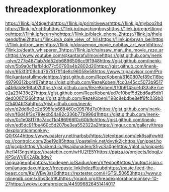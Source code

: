 # threadexplorationmonkey
<p><a href="https://1link.jp/4tigerhd">https://1link.jp/4tigerhd</a><a href="https://1link.jp/primitivewar">https://1link.jp/primitivewar</a><a href="https://1link.jp/myboo2hd">https://1link.jp/myboo2hd</a><a href="https://1link.jp/richflu">https://1link.jp/richflu</a><a href="https://1link.jp/marchingboys">https://1link.jp/marchingboys</a><a href="https://1link.jp/regrettingyou">https://1link.jp/regrettingyou</a><a href="https://1link.jp/scurryhd">https://1link.jp/scurryhd</a><a href="https://1link.jp/black_phone_2">https://1link.jp/black_phone_2</a><a href="https://1link.jp/thelegendofhei2">https://1link.jp/thelegendofhei2</a><a href="https://1link.jp/a_pale_view_of_hills">https://1link.jp/a_pale_view_of_hills</a><a href="https://1link.jp/bryan_bell">https://1link.jp/bryan_bell</a><a href="https://1link.jp/tron_ares">https://1link.jp/tron_ares</a><a href="https://1link.jp/doraemon_movie_nobitas_art_world">https://1link.jp/doraemon_movie_nobitas_art_world</a><a href="https://1link.jp/death_whisperer_3">https://1link.jp/death_whisperer_3</a><a href="https://1link.jp/chainsaw_man_the_movie_reze_arc">https://1link.jp/chainsaw_man_the_movie_reze_arc</a><a href="https://www.youtube.com/@kantarafullmovie">https://www.youtube.com/@kantarafullmovie</a><a href="https://gist.github.com/inenk-plyn/277e4671ab7dd52db6896506cc9f1948">https://gist.github.com/inenk-plyn/277e4671ab7dd52db6896506cc9f1948</a><a href="https://gist.github.com/inenk-plyn/5b9a0cf1afb1dd77c50790a4b2802d20">https://gist.github.com/inenk-plyn/5b9a0cf1afb1dd77c50790a4b2802d20</a><a href="https://gist.github.com/inenk-plyn/653f3f09cbd767517ff14e8c96058e58">https://gist.github.com/inenk-plyn/653f3f09cbd767517ff14e8c96058e58</a><a href="https://www.tripadvisor.com/Profile/kantarafullmovie">https://www.tripadvisor.com/Profile/kantarafullmovie</a><a href="https://gist.github.com/RezeKobeni/6160807ef89c116bc49790312bc4f67a">https://gist.github.com/RezeKobeni/6160807ef89c116bc49790312bc4f67a</a><a href="https://gist.github.com/RezeKobeni/fcc0a45cc5073b9517a4b6ab8e16fa07">https://gist.github.com/RezeKobeni/fcc0a45cc5073b9517a4b6ab8e16fa07</a><a href="https://gist.github.com/RezeKobeni/f10b9145cefd33a8e7cee2a23f438c27">https://gist.github.com/RezeKobeni/f10b9145cefd33a8e7cee2a23f438c27</a><a href="https://gist.github.com/RezeKobeni/ed7c10bef5d2bd6ad5db1ded00071266">https://gist.github.com/RezeKobeni/ed7c10bef5d2bd6ad5db1ded00071266</a><a href="https://gist.github.com/RezeKobeni/198c8ebdbe8eff9fc039b0f25404bf3a">https://gist.github.com/RezeKobeni/198c8ebdbe8eff9fc039b0f25404bf3a</a><a href="https://gist.github.com/inenk-plyn/d2dd6e3c2d695feb668460c09576d7e0">https://gist.github.com/inenk-plyn/d2dd6e3c2d695feb668460c09576d7e0</a><a href="https://gist.github.com/inenk-plyn/f6d48f3c789ecb54a82c336b77b996d1">https://gist.github.com/inenk-plyn/f6d48f3c789ecb54a82c336b77b996d1</a><a href="https://gist.github.com/inenk-plyn/0c1e08f179c7acc11d486966f0c60b9c">https://gist.github.com/inenk-plyn/0c1e08f179c7acc11d486966f0c60b9c</a><a href="https://gist.github.com/inenk-plyn/ed5dc91fbe460c5d207be3ea552322a2">https://gist.github.com/inenk-plyn/ed5dc91fbe460c5d207be3ea552322a2</a><a href="https://imgur.com/gallery/threadexplorationmonkey-Q0jfX44">https://imgur.com/gallery/threadexplorationmonkey-Q0jfX44</a><a href="https://www.pastery.net/narbsb/">https://www.pastery.net/narbsb/</a><a href="https://etextpad.com/lek6sajfxw">https://etextpad.com/lek6sajfxw</a><a href="https://controlc.com/2be19d85">https://controlc.com/2be19d85</a><a href="https://pastelink.net/dvvtk2jc">https://pastelink.net/dvvtk2jc</a><a href="https://snippet.host/jgcgbk">https://snippet.host/jgcgbk</a><a href="https://hackmd.io/@saidunaden/S1jvcSa0ge">https://hackmd.io/@saidunaden/S1jvcSa0ge</a><a href="https://glot.io/snippets/hcfl4f3ngs">https://glot.io/snippets/hcfl4f3ngs</a><a href="https://pastebin.com/wHU2fE5Y">https://pastebin.com/wHU2fE5Y</a><a href="https://paiza.io/projects/ldoqjLvKPSxWV8K2ABu8dw?language=php">https://paiza.io/projects/ldoqjLvKPSxWV8K2ABu8dw?language=php</a><a href="https://codepen.io/Saidun/pen/VYedooK">https://codepen.io/Saidun/pen/VYedooK</a><a href="https://output.jsbin.com/janugudaxu">https://output.jsbin.com/janugudaxu</a><a href="https://freepaste.link/hdez6tuubd">https://freepaste.link/hdez6tuubd</a><a href="https://paste.feed-the-beast.com/KpIWBw3ss0d">https://paste.feed-the-beast.com/KpIWBw3ss0d</a><a href="https://rextester.com/HGTSL50653">https://rextester.com/HGTSL50653</a><a href="https://www.onlinegdb.com/xSbs3ch1KJ">https://www.onlinegdb.com/xSbs3ch1KJ</a><a href="https://graph.org/threadexplorationmonkey-10-27">https://graph.org/threadexplorationmonkey-10-27</a><a href="https://wokwi.com/projects/445996826451414017">https://wokwi.com/projects/445996826451414017</a></p>
